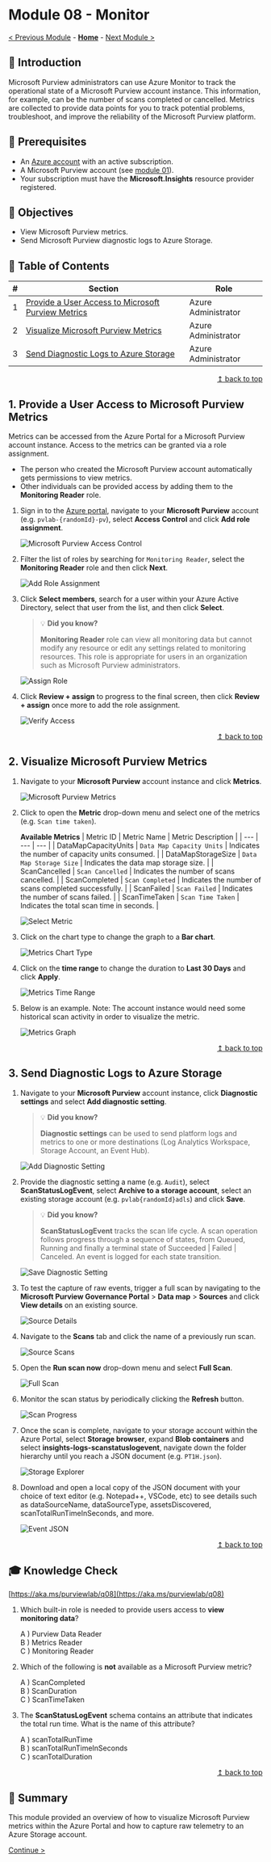 # Module 08 - Monitor

[< Previous Module](../modules/module07.md) - **[Home](../README.md)** - [Next Module >](../modules/module09.md)

## :loudspeaker: Introduction

Microsoft Purview administrators can use Azure Monitor to track the operational state of a Microsoft Purview account instance. This information, for example, can be the number of scans completed or cancelled. Metrics are collected to provide data points for you to track potential problems, troubleshoot, and improve the reliability of the Microsoft Purview platform.

## :thinking: Prerequisites

* An [Azure account](https://azure.microsoft.com/free/) with an active subscription.
* A Microsoft Purview account (see [module 01](../modules/module01.md)).
* Your subscription must have the **Microsoft.Insights** resource provider registered.

## :dart: Objectives

* View Microsoft Purview metrics.
* Send Microsoft Purview diagnostic logs to Azure Storage.

## :bookmark_tabs: Table of Contents

| #  | Section | Role |
| --- | --- | --- |
| 1 | [Provide a User Access to Microsoft Purview Metrics](#1-provide-a-user-access-to-microsoft-purview-metrics) | Azure Administrator |
| 2 | [Visualize Microsoft Purview Metrics](#2-visualize-microsoft-purview-metrics) | Azure Administrator |
| 3 | [Send Diagnostic Logs to Azure Storage](#3-send-diagnostic-logs-to-azure-storage) | Azure Administrator |

<div align="right"><a href="#module-08---monitor">↥ back to top</a></div>

## 1. Provide a User Access to Microsoft Purview Metrics

Metrics can be accessed from the Azure Portal for a Microsoft Purview account instance. Access to the metrics can be granted via a role assignment.

* The person who created the Microsoft Purview account automatically gets permissions to view metrics.
* Other individuals can be provided access by adding them to the **Monitoring Reader** role.

1. Sign in to the [Azure portal](https://portal.azure.com), navigate to your **Microsoft Purview** account (e.g. `pvlab-{randomId}-pv`), select **Access Control** and click **Add role assignment**.

    ![Microsoft Purview Access Control](../images/module08/08.01-purview-access.png)

2. Filter the list of roles by searching for `Monitoring Reader`, select the **Monitoring Reader** role and then click **Next**.

    ![Add Role Assignment](../images/module08/08.02-access-add.png)

3. Click **Select members**, search for a user within your Azure Active Directory, select that user from the list, and then click **Select**.

    > :bulb: **Did you know?**
    >
    > **Monitoring Reader** role can view all monitoring data but cannot modify any resource or edit any settings related to monitoring resources. This role is appropriate for users in an organization such as Microsoft Purview administrators.

    ![Assign Role](../images/module08/08.03-access-assign.png)

4. Click **Review + assign** to progress to the final screen, then click **Review + assign** once more to add the role assignment.

    ![Verify Access](../images/module08/08.04-access-verify.png)

<div align="right"><a href="#module-08---monitor">↥ back to top</a></div>

## 2. Visualize Microsoft Purview Metrics

1. Navigate to your **Microsoft Purview** account instance and click **Metrics**.

    ![Microsoft Purview Metrics](../images/module08/08.05-purview-metrics.png)

2. Click to open the **Metric** drop-down menu and select one of the metrics (e.g. `Scan time taken`).

    **Available Metrics**
    | Metric ID  | Metric Name | Metric Description |
    | --- | --- | --- |
    | DataMapCapacityUnits | `Data Map Capacity Units` | Indicates the number of capacity units consumed. |
    | DataMapStorageSize | `Data Map Storage Size` | Indicates the data map storage size. |
    | ScanCancelled | `Scan Cancelled` | Indicates the number of scans cancelled. |
    | ScanCompleted | `Scan Completed` | Indicates the number of scans completed successfully. |
    | ScanFailed | `Scan Failed` | Indicates the number of scans failed. |
    | ScanTimeTaken | `Scan Time Taken` | Indicates the total scan time in seconds. |

    ![Select Metric](../images/module08/08.06-metrics-select.png)

3. Click on the chart type to change the graph to a **Bar chart**.

    ![Metrics Chart Type](../images/module08/08.07-metrics-chart.png)

4. Click on the **time range** to change the duration to **Last 30 Days** and click **Apply**.

    ![Metrics Time Range](../images/module08/08.08-metrics-range.png)

5. Below is an example. Note: The account instance would need some historical scan activity in order to visualize the metric.

    ![Metrics Graph](../images/module08/08.09-metrics-graph.png)

<div align="right"><a href="#module-08---monitor">↥ back to top</a></div>

## 3. Send Diagnostic Logs to Azure Storage

1. Navigate to your **Microsoft Purview** account instance, click **Diagnostic settings** and select **Add diagnostic setting**.

    > :bulb: **Did you know?**
    >
    > **Diagnostic settings** can be used to send platform logs and metrics to one or more destinations (Log Analytics Workspace, Storage Account, an Event Hub).

    ![Add Diagnostic Setting](../images/module08/08.14-diagnostic-add.png)

2. Provide the diagnostic setting a name (e.g. `Audit`), select **ScanStatusLogEvent**, select **Archive to a storage account**, select an existing storage account (e.g. `pvlab{randomId}adls`) and click **Save**.

    > :bulb: **Did you know?**
    >
    > **ScanStatusLogEvent** tracks the scan life cycle. A scan operation follows progress through a sequence of states, from Queued, Running and finally a terminal state of Succeeded | Failed | Canceled. An event is logged for each state transition.

    ![Save Diagnostic Setting](../images/module08/08.15-diagnostic-save.png)

3. To test the capture of raw events, trigger a full scan by navigating to the **Microsoft Purview Governance Portal** > **Data map** > **Sources** and click **View details** on an existing source.

    ![Source Details](../images/module08/08.16-sources-details.png)

4. Navigate to the **Scans** tab and click the name of a previously run scan.

    ![Source Scans](../images/module08/08.17-sources-scans.png)

5. Open the **Run scan now** drop-down menu and select **Full Scan**.

    ![Full Scan](../images/module08/08.18-scan-full.png)

6. Monitor the scan status by periodically clicking the **Refresh** button.

    ![Scan Progress](../images/module08/08.19-scan-progress.png)

7. Once the scan is complete, navigate to your storage account within the Azure Portal, select **Storage browser**, expand **Blob containers** and select **insights-logs-scanstatuslogevent**, navigate down the folder hierarchy until you reach a JSON document (e.g. `PT1H.json`).

    ![Storage Explorer](../images/module08/08.20-storage-explorer.png)

8. Download and open a local copy of the JSON document with your choice of text editor (e.g. Notepad++, VSCode, etc) to see details such as dataSourceName, dataSourceType, assetsDiscovered, scanTotalRunTimeInSeconds, and more.

    ![Event JSON](../images/module08/08.21-event-json.png)

<div align="right"><a href="#module-08---monitor">↥ back to top</a></div>

## :mortar_board: Knowledge Check

[https://aka.ms/purviewlab/q08](https://aka.ms/purviewlab/q08)

1. Which built-in role is needed to provide users access to **view monitoring data**?

    A ) Purview Data Reader  
    B ) Metrics Reader  
    C ) Monitoring Reader

2. Which of the following is **not** available as a Microsoft Purview metric?

    A ) ScanCompleted  
    B ) ScanDuration  
    C ) ScanTimeTaken

3. The **ScanStatusLogEvent** schema contains an attribute that indicates the total run time. What is the name of this attribute?

    A ) scanTotalRunTime  
    B ) scanTotalRunTimeInSeconds  
    C ) scanTotalDuration

<div align="right"><a href="#module-08---monitor">↥ back to top</a></div>

## :tada: Summary

This module provided an overview of how to visualize Microsoft Purview metrics within the Azure Portal and how to capture raw telemetry to an Azure Storage account.

[Continue >](../modules/module09.md)
